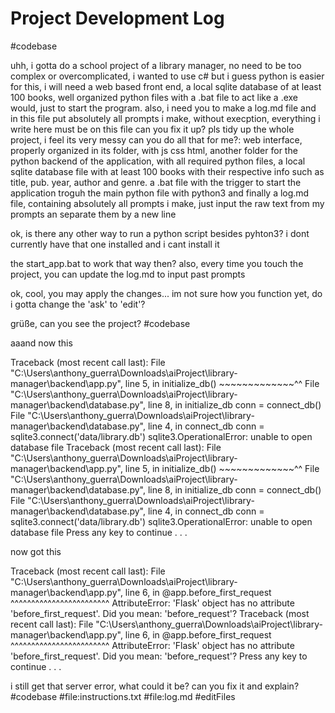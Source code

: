 # Project Development Log

#codebase 

uhh, i gotta do a school project of a library manager, no need to be too complex or overcomplicated, i wanted to use c# but i guess python is easier for this, i will need a web based front end, a local sqlite database of at least 100 books, well organized python files with a .bat file to act like a .exe would, just to start the program. also, i need you to make a log.md file and in this file put absolutely all prompts i make, without execption, everything i write here must be on this file
can you fix it up? pls tidy up the whole project, i feel its very messy
can you do all that for me?:
web interface, properly organized in its folder, with js css html, another folder for the python backend of the application, with all required python files, a local sqlite database file with at least 100 books with their respective info such as title, pub. year, author and genre. 
a .bat file with the trigger to start the application troguh the main python file with python3
and finally a log.md file, containing absolutely all prompts i make, just input the raw text from my prompts an separate them by a new line

ok, is there any other way to run a python script besides pyhton3? i dont currently have that one installed and i cant install it

the start_app.bat to work that way then? also, every time you touch the project, you can update the log.md to input past prompts

ok, cool, you may apply the changes... im not sure how you function yet, do i gotta change the 'ask' to 'edit'?

grüße, can you see the project? #codebase


aaand now this

Traceback (most recent call last):
	File "C:\Users\anthony_guerra\Downloads\aiProject\library-manager\backend\app.py", line 5, in <module>
		initialize_db()
		~~~~~~~~~~~~~^^
	File "C:\Users\anthony_guerra\Downloads\aiProject\library-manager\backend\database.py", line 8, in initialize_db
		conn = connect_db()
	File "C:\Users\anthony_guerra\Downloads\aiProject\library-manager\backend\database.py", line 4, in connect_db
		conn = sqlite3.connect('data/library.db')
sqlite3.OperationalError: unable to open database file
Traceback (most recent call last):
	File "C:\Users\anthony_guerra\Downloads\aiProject\library-manager\backend\app.py", line 5, in <module>
		initialize_db()
		~~~~~~~~~~~~~^^
	File "C:\Users\anthony_guerra\Downloads\aiProject\library-manager\backend\database.py", line 8, in initialize_db
		conn = connect_db()
	File "C:\Users\anthony_guerra\Downloads\aiProject\library-manager\backend\database.py", line 4, in connect_db
		conn = sqlite3.connect('data/library.db')
sqlite3.OperationalError: unable to open database file
Press any key to continue . . .

now got this

Traceback (most recent call last):
	File "C:\Users\anthony_guerra\Downloads\aiProject\library-manager\backend\app.py", line 6, in <module>
		@app.before_first_request
	 ^^^^^^^^^^^^^^^^^^^^^^^^
AttributeError: 'Flask' object has no attribute 'before_first_request'. Did you mean: 'before_request'?
Traceback (most recent call last):
	File "C:\Users\anthony_guerra\Downloads\aiProject\library-manager\backend\app.py", line 6, in <module>
		@app.before_first_request
	 ^^^^^^^^^^^^^^^^^^^^^^^^
AttributeError: 'Flask' object has no attribute 'before_first_request'. Did you mean: 'before_request'?
Press any key to continue . . .

i still get that server error, what could it be? can you fix it and explain?
#codebase
#file:instructions.txt 
#file:log.md 
#editFiles
